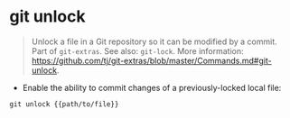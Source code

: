 # git unlock

> Unlock a file in a Git repository so it can be modified by a commit.
> Part of `git-extras`. See also: `git-lock`.
> More information: <https://github.com/tj/git-extras/blob/master/Commands.md#git-unlock>.

- Enable the ability to commit changes of a previously-locked local file:

`git unlock {{path/to/file}}`
